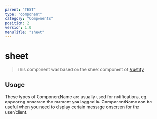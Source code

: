```yaml
---
parent: "TEST"
type: "component"
category: "Components"
position: 2
version: 1.0
menuTitle: "sheet"
---
```


# sheet

>This component was based on the sheet component of [Vuetify](https://vuetifyjs.com/en/components/sheet/ "Vuetify's sheet component")

## Usage

These types of ComponentName are usually used for notifications, eg. appearing onscreen the moment you logged in. ComponentName can be useful when you need to display certain message onscreen for the user/client.

<!-- Component template need to be here -->
<doc-component :file="'TEST/sheet/TEST_sheet-usage'"></doc-component >





